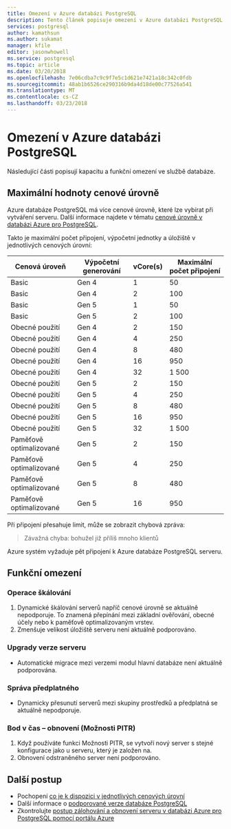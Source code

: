 ```yaml
---
title: Omezení v Azure databázi PostgreSQL
description: Tento článek popisuje omezení v Azure databázi PostgreSQL, jako je například počet připojení a možnosti úložiště modul.
services: postgresql
author: kamathsun
ms.author: sukamat
manager: kfile
editor: jasonwhowell
ms.service: postgresql
ms.topic: article
ms.date: 03/20/2018
ms.openlocfilehash: 7e06cdba7c9c9f7e5c1d621e7421a18c342c0fdb
ms.sourcegitcommit: 48ab1b6526ce290316b9da4d18de00c77526a541
ms.translationtype: MT
ms.contentlocale: cs-CZ
ms.lasthandoff: 03/23/2018
---
```

# <a name="limitations-in-azure-database-for-postgresql"></a>Omezení v Azure databázi PostgreSQL
Následující části popisují kapacitu a funkční omezení ve službě databáze.

## <a name="pricing-tier-maximums"></a>Maximální hodnoty cenové úrovně
Azure databáze PostgreSQL má více cenové úrovně, které lze vybírat při vytváření serveru. Další informace najdete v tématu [cenové úrovně v databázi Azure pro PostgreSQL](concepts-pricing-tiers.md).  

Takto je maximální počet připojení, výpočetní jednotky a úložiště v jednotlivých cenových úrovní: 

|Cenová úroveň| Výpočetní generování| vCore(s)| Maximální počet připojení |
|---|---|---|---|
|Basic| Gen 4| 1| 50 |
|Basic| Gen 4| 2| 100 |
|Basic| Gen 5| 1| 50 |
|Basic| Gen 5| 2| 100 |
|Obecné použití| Gen 4| 2| 150|
|Obecné použití| Gen 4| 4| 250|
|Obecné použití| Gen 4| 8| 480|
|Obecné použití| Gen 4| 16| 950|
|Obecné použití| Gen 4| 32| 1 500|
|Obecné použití| Gen 5| 2| 150|
|Obecné použití| Gen 5| 4| 250|
|Obecné použití| Gen 5| 8| 480|
|Obecné použití| Gen 5| 16| 950|
|Obecné použití| Gen 5| 32| 1 500|
|Paměťově optimalizované| Gen 5| 2| 150|
|Paměťově optimalizované| Gen 5| 4| 250|
|Paměťově optimalizované| Gen 5| 8| 480|
|Paměťově optimalizované| Gen 5| 16| 950|

Při připojení přesahuje limit, může se zobrazit chybová zpráva:
> Závažná chyba: bohužel již příliš mnoho klientů

Azure systém vyžaduje pět připojení k Azure databáze PostgreSQL serveru. 

## <a name="functional-limitations"></a>Funkční omezení
### <a name="scale-operations"></a>Operace škálování
1.  Dynamické škálování serverů napříč cenové úrovně se aktuálně nepodporuje. To znamená přepínání mezi základní ověřování, obecné účely nebo k paměťově optimalizovaným vrstev.
2.  Zmenšuje velikost úložiště serveru není aktuálně podporováno.

### <a name="server-version-upgrades"></a>Upgrady verze serveru
- Automatické migrace mezi verzemi modul hlavní databáze není aktuálně podporována.

### <a name="subscription-management"></a>Správa předplatného
- Dynamicky přesunutí serverů mezi skupiny prostředků a předplatná se aktuálně nepodporuje.

### <a name="point-in-time-restore-pitr"></a>Bod v čas – obnovení (Možnosti PITR)
1.  Když používáte funkci Možnosti PITR, se vytvoří nový server s stejné konfigurace jako u serveru, který je založen na.
2.  Obnovení odstraněného server není podporováno.

## <a name="next-steps"></a>Další postup
- Pochopení [co je k dispozici v jednotlivých cenových úrovní](concepts-pricing-tiers.md)
- Další informace o [podporované verze databáze PostgreSQL](concepts-supported-versions.md)
- Zkontrolujte [postup zálohování a obnovení serveru v databázi Azure pro PostgreSQL pomocí portálu Azure](howto-restore-server-portal.md)
